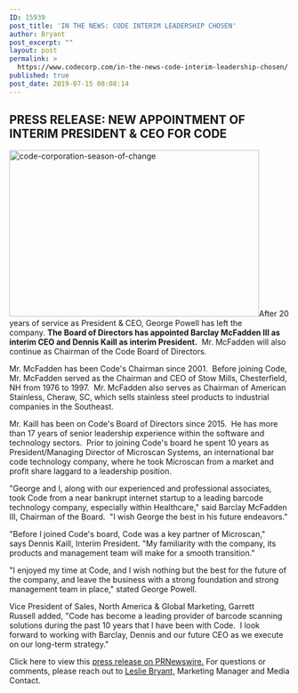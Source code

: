 ```yaml
---
ID: 15939
post_title: 'IN THE NEWS: CODE INTERIM LEADERSHIP CHOSEN'
author: Bryant
post_excerpt: ""
layout: post
permalink: >
  https://www.codecorp.com/in-the-news-code-interim-leadership-chosen/
published: true
post_date: 2019-07-15 08:08:14
---
```


<h2><span id="hs_cos_wrapper_name" class="hs_cos_wrapper hs_cos_wrapper_meta_field hs_cos_wrapper_type_text" data-hs-cos-general-type="meta_field" data-hs-cos-type="text">PRESS RELEASE: NEW APPOINTMENT OF INTERIM PRESIDENT &amp; CEO FOR CODE</span></h2>


<img class=" wp-image-15940 alignright" src="https://www.codecorp.com/wp-content/uploads/2019/07/code-corporation-season-of-change.jpg" alt="code-corporation-season-of-change" width="449" height="299" />After 20 years of service as President &amp; CEO, <span class="xn-person">George Powell</span> has left the company. <strong>The Board of Directors has appointed <span class="xn-person">Barclay McFadden III</span> as interim CEO and <span class="xn-person">Dennis Kaill</span> as interim President.</strong>  Mr. McFadden will also continue as Chairman of the Code Board of Directors.

Mr. McFadden has been Code's Chairman since 2001.  Before joining Code, Mr. McFadden served as the Chairman and CEO of Stow Mills, <span class="xn-location">Chesterfield, NH</span> from 1976 to 1997.  Mr. McFadden also serves as Chairman of American Stainless, <span class="xn-location">Cheraw, SC</span>, which sells stainless steel products to industrial companies in the Southeast.

Mr. Kaill has been on Code's Board of Directors since 2015.  He has more than 17 years of senior leadership experience within the software and technology sectors.  Prior to joining Code's board he spent 10 years as President/Managing Director of Microscan Systems, an international bar code technology company, where he took Microscan from a market and profit share laggard to a leadership position.

"George and I, along with our experienced and professional associates, took Code from a near bankrupt internet startup to a leading barcode technology company, especially within Healthcare," said <span class="xn-person">Barclay McFadden III</span>, Chairman of the Board.  "I wish George the best in his future <span id="spanHghlt8761">endeavors."</span>

"Before I joined Code's board, Code was a key partner of <span id="spanHghlta58f">Microscan," says</span> <span class="xn-person">Dennis Kaill</span>, Interim President. "My familiarity with the company, its products and management team will make for a smooth transition."

"I enjoyed my time at Code, and I wish nothing but the best for the future of the company, and leave the business with a strong foundation and strong management team in place," stated <span class="xn-person">George Powell</span>.

Vice President of Sales, <span class="xn-location">North America</span> &amp; Global Marketing, <span class="xn-person">Garrett Russell</span> added, "Code has become a leading provider of barcode scanning solutions during the past 10 years that I have been with Code.  I look forward to working with Barclay, Dennis and our future CEO as we execute on our long-term strategy."

Click here to view this <a href="https://www.prnewswire.com/news-releases/code-corporation-announces-appointment-of-president--ceo-300884515.html?tc=eml_cleartime" target="_blank" rel="noopener noreferrer">press release on PRNewswire.</a> For questions or comments, please reach out to <a href="mailto:leslie.bryant@codecorp.com" target="_blank" rel="nofollow noopener noreferrer">Leslie Bryant,</a> Marketing Manager and Media Contact.

